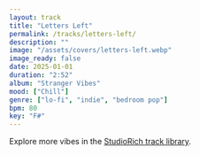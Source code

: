 ```yaml
---
layout: track
title: "Letters Left"
permalink: /tracks/letters-left/
description: ""
image: "/assets/covers/letters-left.webp"
image_ready: false
date: 2025-01-01
duration: "2:52"
album: "Stranger Vibes"
mood: ["Chill"]
genre: ["lo-fi", "indie", "bedroom pop"]
bpm: 80
key: "F#"
---
```


Explore more vibes in the [StudioRich track library](/tracks/).
